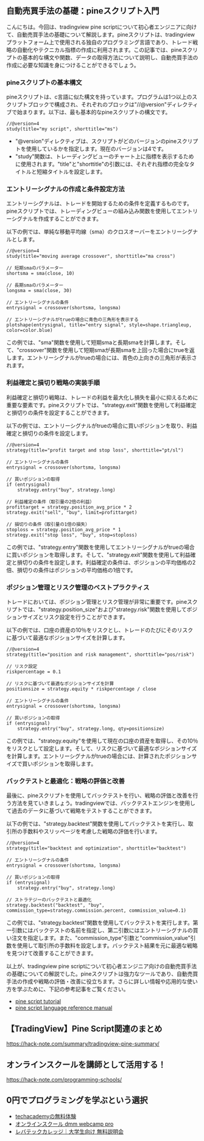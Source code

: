 <!--
title:   【tradingview】pineスクリプトでの自動売買手法
tags:    TradingView,pine
id:      10522ac774b4182faf14
private: false
-->


## 自動売買手法の基礎：pineスクリプト入門

こんにちは。今回は、tradingview pine scriptについて初心者エンジニアに向けて、自動売買手法の基礎について解説します。pineスクリプトは、tradingviewプラットフォーム上で使用される独自のプログラミング言語であり、トレード戦略の自動化やテクニカル指標の作成に利用されます。この記事では、pineスクリプトの基本的な構文や関数、データの取得方法について説明し、自動売買手法の作成に必要な知識を身につけることができるでしょう。

### pineスクリプトの基本構文

pineスクリプトは、c言語に似た構文を持っています。プログラムは1つ以上のスクリプトブロックで構成され、それぞれのブロックは"//@version"ディレクティブで始まります。以下は、最も基本的なpineスクリプトの構文です。

```pine
//@version=4
study(title="my script", shorttitle="ms")
```

- "@version"ディレクティブは、スクリプトがどのバージョンのpineスクリプトを使用しているかを指定します。現在のバージョンは4です。
- "study"関数は、トレーディングビューのチャート上に指標を表示するために使用されます。"title"と"shorttitle"の引数には、それぞれ指標の完全なタイトルと短縮タイトルを設定します。

### エントリーシグナルの作成と条件設定方法

エントリーシグナルは、トレードを開始するための条件を定義するものです。pineスクリプトでは、トレーディングビューの組み込み関数を使用してエントリーシグナルを作成することができます。

以下の例では、単純な移動平均線（sma）のクロスオーバーをエントリーシグナルとします。

```pine
//@version=4
study(title="moving average crossover", shorttitle="ma cross")

// 短期smaのパラメーター
shortsma = sma(close, 10)

// 長期smaのパラメーター
longsma = sma(close, 30)

// エントリーシグナルの条件
entrysignal = crossover(shortsma, longsma)

// エントリーシグナルがtrueの場合に青色の三角形を表示する
plotshape(entrysignal, title="entry signal", style=shape.triangleup, color=color.blue)
```

この例では、"sma"関数を使用して短期smaと長期smaを計算します。そして、"crossover"関数を使用して短期smaが長期smaを上回った場合にtrueを返します。エントリーシグナルがtrueの場合には、青色の上向きの三角形が表示されます。

### 利益確定と損切り戦略の実装手順

利益確定と損切り戦略は、トレードの利益を最大化し損失を最小に抑えるために重要な要素です。pineスクリプトでは、"strategy.exit"関数を使用して利益確定と損切りの条件を設定することができます。

以下の例では、エントリーシグナルがtrueの場合に買いポジションを取り、利益確定と損切りの条件を設定します。

```pine
//@version=4
strategy(title="profit target and stop loss", shorttitle="pt/sl")

// エントリーシグナルの条件
entrysignal = crossover(shortsma, longsma)

// 買いポジションの取得
if (entrysignal)
    strategy.entry("buy", strategy.long)

// 利益確定の条件（取引量の2倍の利益）
profittarget = strategy.position_avg_price * 2
strategy.exit("sell", "buy", limit=profittarget)

// 損切りの条件（取引量の1倍の損失）
stoploss = strategy.position_avg_price * 1
strategy.exit("stop loss", "buy", stop=stoploss)
```

この例では、"strategy.entry"関数を使用してエントリーシグナルがtrueの場合に買いポジションを取得します。そして、"strategy.exit"関数を使用して利益確定と損切りの条件を設定します。利益確定の条件は、ポジションの平均価格の2倍、損切りの条件はポジションの平均価格の1倍です。

### ポジション管理とリスク管理のベストプラクティス

トレードにおいては、ポジション管理とリスク管理が非常に重要です。pineスクリプトでは、"strategy.position\_size"および"strategy.risk"関数を使用してポジションサイズとリスク設定を行うことができます。

以下の例では、口座の資産の10％をリスクとし、トレードのたびにそのリスクに基づいて最適なポジションサイズを計算します。

```pine
//@version=4
strategy(title="position and risk management", shorttitle="pos/risk")

// リスク設定
riskpercentage = 0.1

// リスクに基づいて最適なポジションサイズを計算
positionsize = strategy.equity * riskpercentage / close

// エントリーシグナルの条件
entrysignal = crossover(shortsma, longsma)

// 買いポジションの取得
if (entrysignal)
    strategy.entry("buy", strategy.long, qty=positionsize)
```

この例では、"strategy.equity"を使用して現在の口座の資産を取得し、その10％をリスクとして設定します。そして、リスクに基づいて最適なポジションサイズを計算します。エントリーシグナルがtrueの場合には、計算されたポジションサイズで買いポジションを取得します。

### バックテストと最適化：戦略の評価と改善

最後に、pineスクリプトを使用してバックテストを行い、戦略の評価と改善を行う方法を見ていきましょう。tradingviewでは、バックテストエンジンを使用して過去のデータに基づいて戦略をテストすることができます。

以下の例では、"strategy.backtest"関数を使用してバックテストを実行し、取引所の手数料やスリッページを考慮した戦略の評価を行います。

```pine
//@version=4
strategy(title="backtest and optimization", shorttitle="backtest")

// エントリーシグナルの条件
entrysignal = crossover(shortsma, longsma)

// 買いポジションの取得
if (entrysignal)
    strategy.entry("buy", strategy.long)

// ストラテジーのバックテストと最適化
strategy.backtest("backtest", "buy", commission_type=strategy.commission.percent, commission_value=0.1)
```

この例では、"strategy.backtest"関数を使用してバックテストを実行します。第一引数にはバックテストの名前を指定し、第二引数にはエントリーシグナルの買い注文を指定します。また、"commission_type"引数と"commission_value"引数を使用して取引所の手数料を設定します。バックテスト結果を元に最適な戦略を見つけて改善することができます。

以上が、tradingview pine scriptについて初心者エンジニア向けの自動売買手法の基礎についての解説でした。pineスクリプトは強力なツールであり、自動売買手法の作成や戦略の評価・改善に役立ちます。さらに詳しい情報や応用的な使い方を学ぶために、下記の参考記事をご覧ください。

- [pine script tutorial](https://www.tradingview.com/script/tutorials/)
- [pine script language reference manual](https://www.tradingview.com/pine-script-reference/v4/)



## 【TradingView】Pine Script関連のまとめ
https://hack-note.com/summary/tradingview-pine-summary/



## オンラインスクールを講師として活用する！
https://hack-note.com/programming-schools/



## 0円でプログラミングを学ぶという選択
- [techacademyの無料体験](//af.moshimo.com/af/c/click?a_id=2612475&amp;p_id=1555&amp;pc_id=2816&amp;pl_id=22706&amp;url=https%3a%2f%2ftechacademy.jp%2fhtmlcss-trial%3futm_source%3dmoshimo%26utm_medium%3daffiliate%26utm_campaign%3dtextad)
- [オンラインスクール dmm webcamp pro](//af.moshimo.com/af/c/click?a_id=2612482&amp;p_id=1363&amp;pc_id=2297&amp;pl_id=39999&amp;guid=on)
- [レバテックカレッジ｜大学生向け 無料説明会](//af.moshimo.com/af/c/click?a_id=4071793&p_id=3198&pc_id=7488&pl_id=41848)
